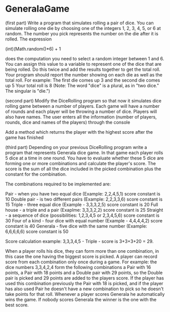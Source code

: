 # GeneralaGame
(first part)
Write a program that simulates rolling a pair of dice. You can simulate rolling one die
by choosing one of the integers 1, 2, 3, 4, 5, or 6 at random. The number you pick
represents the number on the die after it is rolled. The expression 


(int)(Math.random()*6) + 1 


does the computation you need to select a random integer between 1 and 6.
You can assign this value to a variable to represent one of the dice that are being rolled.
Do this twice and add the results together to get the total roll. 
Your program should report the number showing on each die as well as the total roll.
For example: 
The first die comes up 3 and the second die comes up 5
Your total roll is 8
(Note: The word "dice" is a plural, as in "two dice." The singular is "die.")


(second part)
Modify the DiceRolling program so that now it simulates dice rolling game between a number of players. 
Each game will have a number of rounds and each player will be throwing a number of dice. 
Players will also have names. The user enters all the information 
(number of players, rounds, dice and names of the players) through the console 

Add a method which returns the player with the highest score after the game has finished 


(third part)
Depending on your previous DiceRolling program write a program that represents Generala dice game. 
In that game each player rolls 5 dice at a time in one round. You have to evaluate whether these 5 dice 
are forming one or more combinations and calculate the player's score. The score is the sum of all the dice
included in the picked combination plus the constant for the combination. 

The combinations required to be implemented are: 

Pair - when you have two equal dice (Example: 2,2,4,5,1) score constant is 10 
Double pair - is two different pairs (Example: 2,2,3,3,6) score constant is 15 
Triple - three equal dice (Example - 3,3,3,2,5) score constant is 20 
Full house - a triple and a pair (Exaplme: 3,3,3,2,2) score constant is 25 
Straight - a sequence of dice (possibilities: 1,2,3,4,5 or 2,3,4,5,6) score constant is 30
Four of a kind - four dice with equal number (Example - 4,4,4,4,2) score constant is 40 
Generala - five dice with the same number (Example: 6,6,6,6,6) score constant is 50 

Score calculation example: 3,3,3,4,5 - Triple - score is 3+3+3+20 = 29. 

When a player rolls his dice, they can form more than one combination, in this case the one having
the biggest score is picked. A player can record score from each combination only once during a game. 
For example: the dice numbers 3,3,4,2,4 form the following combinations a Pair with 16 points,
a Pair with 18 points and a Double pair with 29 points, so the Double pair is picked 
and 29 points are added to the players score. If the player has used this combination previously 
the Pair with 18 is picked, and if the player has also used Pair he doesn't have a new combination 
to pick so he doesn't take points for that roll. Whenever a player scores Generala 
he automatically wins the game. If nobody scores Generala the winner is the one with the best score. 